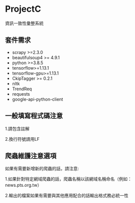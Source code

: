 # ProjectC
資訊一致性彙整系統

套件需求
----
- scrapy >=2.3.0
- beautifulsoup4 >= 4.9.1
- python >=3.8.5
- tensorflow>=1.13.1
- tensorflow-gpu>=1.13.1
- CkipTagger >= 0.2.1
- nltk
- TrendReq
- requests
- google-api-python-client

一般填寫程式碼注意
----
1.請包含註解

2.換行符號請用LF

爬蟲維護注意選項
----
如果有需要新增新的爬蟲的話，請注意:

1.如果針對特定網域爬蟲的話，爬蟲名稱以該網域名稱命名（例如：news.pts.org.tw）

2.輸出的檔案如果有需要與其他應用配合的話輸出格式務必統一性
